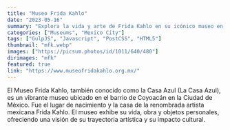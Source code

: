 ```yaml
---
title: "Museo Frida Kahlo"
date: "2023-05-16"
summary: "Explora la vida y arte de Frida Kahlo en su icónico museo en Coyoacán."
categories: ["Museums", "Mexico City"]
tags: ["GulpJS", "Javascript", "PostCSS", "HTML5"]
thumbnail: "mfk.webp"
images: ["https://picsum.photos/id/1011/640/480"]
dirimages: "mfk"
featured: true
link: "https://www.museofridakahlo.org.mx/"
---
```


El Museo Frida Kahlo, también conocido como la Casa Azul (La Casa Azul), es un
vibrante museo ubicado en el barrio de Coyoacán en la Ciudad de México. Fue el
lugar de nacimiento y la casa de la renombrada artista mexicana Frida Kahlo.
El museo exhibe su vida, obra y objetos personales, ofreciendo una visión de su
trayectoria artística y su impacto cultural.
